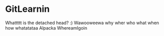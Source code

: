 # GitLearnin
Whattttt is the detached head? :)
Wawooweewa
why 
wher
who
what
when
how
whatatataa
Alpacka
WhereamIgoin
